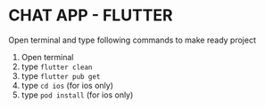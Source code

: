 # CHAT APP - FLUTTER

Open terminal and type following commands to make ready project

1. Open terminal
2. type `flutter clean`
3. type `flutter pub get`
4. type `cd ios` (for ios only)
5. type `pod install` (for ios only)
